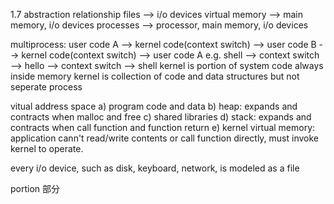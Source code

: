 1.7
abstraction relationship
files --> i/o devices
virtual memory --> main memory, i/o devices
processes --> processor, main memory, i/o devices

multiprocess: user code A --> kernel code(context switch) --> user code B --> kernel code(context switch) --> user code A
e.g. shell --> context switch --> hello --> context switch --> shell
kernel is portion of system code always inside memory
kernel is collection of code and data structures but not seperate process

vitual address space
a) program code and data
b) heap: expands and contracts when malloc and free
c) shared libraries
d) stack: expands and contracts when call function and function return
e) kernel virtual memory: application cann't read/write contents or call function directly, must invoke kernel to operate.

every i/o device, such as disk, keyboard, network, is modeled as a file


portion 部分
